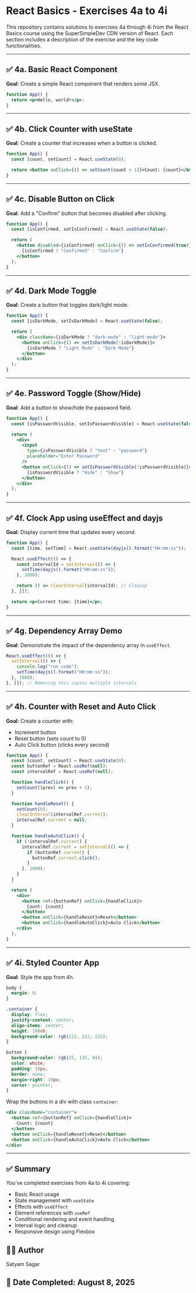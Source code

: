 # React Basics - Exercises 4a to 4i

This repository contains solutions to exercises 4a through 4i from the React Basics course using the SuperSimpleDev CDN version of React. Each section includes a description of the exercise and the key code functionalities.

---

## ✅ 4a. Basic React Component

**Goal**: Create a simple React component that renders some JSX.

```jsx
function App() {
  return <p>Hello, world!</p>;
}
```

---

## ✅ 4b. Click Counter with useState

**Goal**: Create a counter that increases when a button is clicked.

```jsx
function App() {
  const [count, setCount] = React.useState(0);

  return <button onClick={() => setCount(count + 1)}>Count: {count}</button>;
}
```

---

## ✅ 4c. Disable Button on Click

**Goal**: Add a "Confirm" button that becomes disabled after clicking.

```jsx
function App() {
  const [isConfirmed, setIsConfirmed] = React.useState(false);

  return (
    <button disabled={isConfirmed} onClick={() => setIsConfirmed(true)}>
      {isConfirmed ? "Confirmed" : "Confirm"}
    </button>
  );
}
```

---

## ✅ 4d. Dark Mode Toggle

**Goal**: Create a button that toggles dark/light mode.

```jsx
function App() {
  const [isDarkMode, setIsDarkMode] = React.useState(false);

  return (
    <div className={isDarkMode ? "dark-mode" : "light-mode"}>
      <button onClick={() => setIsDarkMode(!isDarkMode)}>
        {isDarkMode ? "Light Mode" : "Dark Mode"}
      </button>
    </div>
  );
}
```

---

## ✅ 4e. Password Toggle (Show/Hide)

**Goal**: Add a button to show/hide the password field.

```jsx
function App() {
  const [isPasswordVisible, setIsPasswordVisible] = React.useState(false);

  return (
    <div>
      <input
        type={isPasswordVisible ? "text" : "password"}
        placeholder="Enter Password"
      />
      <button onClick={() => setIsPasswordVisible(!isPasswordVisible)}>
        {isPasswordVisible ? "Hide" : "Show"}
      </button>
    </div>
  );
}
```

---

## ✅ 4f. Clock App using useEffect and dayjs

**Goal**: Display current time that updates every second.

```jsx
function App() {
  const [time, setTime] = React.useState(dayjs().format("HH:mm:ss"));

  React.useEffect(() => {
    const intervalId = setInterval(() => {
      setTime(dayjs().format("HH:mm:ss"));
    }, 1000);

    return () => clearInterval(intervalId); // Cleanup
  }, []);

  return <p>Current time: {time}</p>;
}
```

---

## ✅ 4g. Dependency Array Demo

**Goal**: Demonstrate the impact of the dependency array in `useEffect`.

```jsx
React.useEffect(() => {
  setInterval(() => {
    console.log("run code");
    setTime(dayjs().format("HH:mm:ss"));
  }, 1000);
}, []); // Removing this causes multiple intervals
```

---

## ✅ 4h. Counter with Reset and Auto Click

**Goal**: Create a counter with:

- Increment button
- Reset button (sets count to 0)
- Auto Click button (clicks every second)

```jsx
function App() {
  const [count, setCount] = React.useState(0);
  const buttonRef = React.useRef(null);
  const intervalRef = React.useRef(null);

  function handleClick() {
    setCount((prev) => prev + 1);
  }

  function handleReset() {
    setCount(0);
    clearInterval(intervalRef.current);
    intervalRef.current = null;
  }

  function handleAutoClick() {
    if (!intervalRef.current) {
      intervalRef.current = setInterval(() => {
        if (buttonRef.current) {
          buttonRef.current.click();
        }
      }, 1000);
    }
  }

  return (
    <div>
      <button ref={buttonRef} onClick={handleClick}>
        Count: {count}
      </button>
      <button onClick={handleReset}>Reset</button>
      <button onClick={handleAutoClick}>Auto Click</button>
    </div>
  );
}
```

---

## ✅ 4i. Styled Counter App

**Goal**: Style the app from 4h.

```css
body {
  margin: 0;
}

.container {
  display: flex;
  justify-content: center;
  align-items: center;
  height: 100vh;
  background-color: rgb(222, 222, 222);
}

button {
  background-color: rgb(25, 135, 84);
  color: white;
  padding: 10px;
  border: none;
  margin-right: 10px;
  cursor: pointer;
}
```

Wrap the buttons in a div with class `container`:

```jsx
<div className="container">
  <button ref={buttonRef} onClick={handleClick}>
    Count: {count}
  </button>
  <button onClick={handleReset}>Reset</button>
  <button onClick={handleAutoClick}>Auto Click</button>
</div>
```

---

## ✅ Summary

You’ve completed exercises from 4a to 4i covering:

- Basic React usage
- State management with `useState`
- Effects with `useEffect`
- Element references with `useRef`
- Conditional rendering and event handling
- Interval logic and cleanup
- Responsive design using Flexbox

## 👨‍💻 Author

Satyam Sagar

## 📅 Date Completed: August 8, 2025
